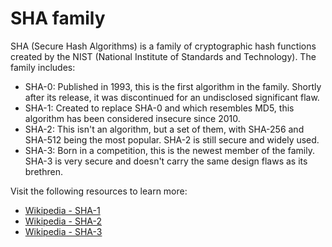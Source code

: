 # SHA family

SHA (Secure Hash Algorithms) is a family of cryptographic hash functions created by the NIST (National Institute of Standards and Technology). The family includes:
- SHA-0: Published in 1993, this is the first algorithm in the family. Shortly after its release, it was discontinued for an undisclosed significant flaw.
- SHA-1: Created to replace SHA-0 and which resembles MD5, this algorithm has been considered insecure since 2010.
- SHA-2: This isn't an algorithm, but a set of them, with SHA-256 and SHA-512 being the most popular. SHA-2 is still secure and widely used.
- SHA-3: Born in a competition, this is the newest member of the family. SHA-3 is very secure and doesn't carry the same design flaws as its brethren.

Visit the following resources to learn more:

- [Wikipedia - SHA-1](https://en.wikipedia.org/wiki/SHA-1)
- [Wikipedia - SHA-2](https://en.wikipedia.org/wiki/SHA-2)
- [Wikipedia - SHA-3](https://en.wikipedia.org/wiki/SHA-3)
